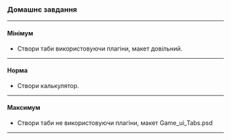 ### Домашнє завдання
---

#### Мінімум
* Створи таби використовуючи плагіни, макет довільний.
---

#### Норма
* Створи калькулятор.
---

#### Максимум
* Створи таби не використовуючи плагіни, макет Game_ui_Tabs.psd
---